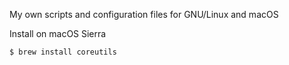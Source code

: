 My own scripts and configuration files for GNU/Linux and macOS

Install on macOS Sierra

    $ brew install coreutils
